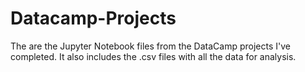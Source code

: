 # Datacamp-Projects
The are the Jupyter Notebook files from the DataCamp projects I've completed.
It also includes the .csv files with all the data for analysis.
